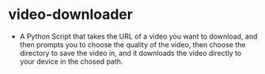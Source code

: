 # video-downloader
- A Python Script that takes the URL of a video you want to download, and then prompts you to choose the quality of the video, then choose the directory to save the video in, and it downloads the video directly to your device in the chosed path.
